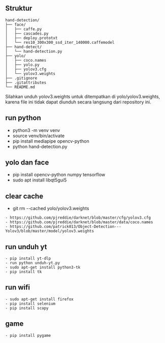 
## Struktur

````
hand-detection/
├── face/
│   ├── caffe.py
│   ├── cascades.py
│   ├── deploy.prototxt
│   └── res10_300x300_ssd_iter_140000.caffemodel
├── hand-detect/
│   └── hand-detection.py
├── yolo/
│   ├── coco.names
│   ├── yolo.py
│   ├── yolov3.cfg
│   └── yolov3.weights
├── .gitignore
├── .gitattributes
└── README.md

````
<p>Silahkan unduh yolov3.weights untuk ditempatkan di yolo/yolov3.weights, karena file ini tidak dapat diunduh secara langsung dari repository ini.</p>

## run python

- python3 -m venv venv
- source venv/bin/activate
- pip install mediapipe opencv-python
- python hand-detection.py

## yolo dan face

- pip install opencv-python numpy tensorflow
- sudo apt install libqt5gui5

## clear cache
- git rm --cached yolo/yolov3.weights


````
- https://github.com/pjreddie/darknet/blob/master/cfg/yolov3.cfg
- https://github.com/pjreddie/darknet/blob/master/data/coco.names
- https://github.com/patrick013/Object-Detection---Yolov3/blob/master/model/yolov3.weights

````

## run unduh yt

````
- pip install yt-dlp
- run python unduh-yt.py
- sudo apt-get install python3-tk
- pip install tk
````

## run wifi

````
- sudo apt-get install firefox
- pip install selenium
- pip install scapy

````

## game

````
- pip install pygame

````